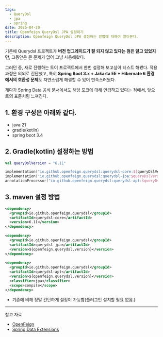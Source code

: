 ```yaml
---
tags:
  - QueryDsl
  - jpa
  - spring
date: 2025-04-20
title: Openfeign QueryDsl JPA 설정하기
description: Openfeign QueryDsl JPA 설정하는 방법에 대하여 알아본다.
---
```

기존에 Querydsl 프로젝트가 **버전 업그레이드가 잘 되지 않고 있다는 점은 알고 있었지만**, 그동안은 큰 문제가 없어 그냥 사용해왔다.

그러던 중, 새로 진행하는 토이 프로젝트에서 한번 설정해 보고싶어 테스트 해봤다.
적용 과정은 의외로 간단했고, 특히 **Spring Boot 3.x + Jakarta EE + Hibernate 6 환경에서의 호환성 문제**도 자연스럽게 해결할 수 있어 만족스러웠다.

게다가 [Spring Data 공식 문서](https://docs.spring.io/spring-data/jpa/reference/repositories/core-extensions.html)에서도 해당 포크에 대해 언급하고 있다는 점에서, 앞으로의 표준처럼 느껴진다.



## 1. 환경 구성은 아래와 같다.
 - java 21
 - gradle(kotlin)
 - spring boot 3.4


## 2. Gradle(kotlin) 설정하는 방법

```kotlin
val queryDslVersion = "6.11"

implementation("io.github.openfeign.querydsl:querydsl-core:${queryDslVersion}")  
implementation("io.github.openfeign.querydsl:querydsl-jpa:$queryDslVersion")  
annotationProcessor("io.github.openfeign.querydsl:querydsl-apt:$queryDslVersion:jpa")  
```

## 3. maven 설정 방법
```xml
<dependency>  
  <groupId>io.github.openfeign.querydsl</groupId>  
  <artifactId>querydsl-core</artifactId>  
  <version>6.11</version>  
</dependency>  
  
<dependency>  
  <groupId>io.github.openfeign.querydsl</groupId>  
  <artifactId>querydsl-jpa</artifactId>  
  <version>${openfeign.querydsl.version}</version>  
</dependency>  
  
<dependency>  
  <groupId>io.github.openfeign.querydsl</groupId>  
  <artifactId>querydsl-apt</artifactId>  
  <version>${openfeign.querydsl.version}</version>  
  <classifier>jpa</classifier>  
  <scope>compile</scope>  
</dependency>
```

- 기존에 비해 정말 간단하게 설정이 가능함(플러그인 설치할 필요 없음.)


--- 
참고 자료
- [OpenFeign](https://github.com/OpenFeign/querydsl)
- [Spring Data Extensions](https://docs.spring.io/spring-data/jpa/reference/repositories/core-extensions.html)
